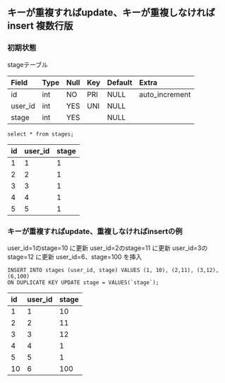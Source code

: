 ## キーが重複すればupdate、キーが重複しなければinsert 複数行版

### 初期状態
stageテーブル

| Field | Type | Null | Key | Default | Extra |
| :--- | :--- | :--- | :--- | :--- | :--- |
| id | int | NO | PRI | NULL | auto\_increment |
| user\_id | int | YES | UNI | NULL |  |
| stage | int | YES |  | NULL |  |

```
select * from stages;
```
| id | user\_id | stage |
| :--- | :--- | :--- |
| 1 | 1 | 1 |
| 2 | 2 | 1 |
| 3 | 3 | 1 |
| 4 | 4 | 1 |
| 5 | 5 | 1 |

### キーが重複すればupdate、重複しなければinsertの例

user_id=1のstage=10 に更新
user_id=2のstage=11 に更新
user_id=3のstage=12 に更新
user_id=6、stage=100 を挿入

```
INSERT INTO stages (user_id, stage) VALUES (1, 10), (2,11), (3,12), (6,100)
ON DUPLICATE KEY UPDATE stage = VALUES(`stage`);
```

| id | user\_id | stage |
| :--- | :--- | :--- |
| 1 | 1 | 10 |
| 2 | 2 | 11 |
| 3 | 3 | 12 |
| 4 | 4 | 1 |
| 5 | 5 | 1 |
| 10 | 6 | 100 |
